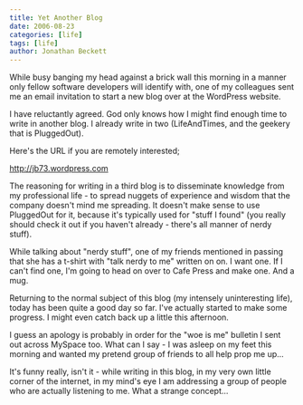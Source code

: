 ```yaml
---
title: Yet Another Blog
date: 2006-08-23
categories: [life]
tags: [life]
author: Jonathan Beckett
---
```


While busy banging my head against a brick wall this morning in a manner only fellow software developers will identify with, one of my colleagues sent me an email invitation to start a new blog over at the WordPress website.

I have reluctantly agreed. God only knows how I might find enough time to write in another blog. I already write in two (LifeAndTimes, and the geekery that is PluggedOut).

Here's the URL if you are remotely interested;

http://jb73.wordpress.com

The reasoning for writing in a third blog is to disseminate knowledge from my professional life - to spread nuggets of experience and wisdom that the company doesn't mind me spreading. It doesn't make sense to use PluggedOut for it, because it's typically used for "stuff I found" (you really should check it out if you haven't already - there's all manner of nerdy stuff).

While talking about "nerdy stuff", one of my friends mentioned in passing that she has a t-shirt with "talk nerdy to me" written on on. I want one. If I can't find one, I'm going to head on over to Cafe Press and make one. And a mug.

Returning to the normal subject of this blog (my intensely uninteresting life), today has been quite a good day so far. I've actually started to make some progress. I might even catch back up a little this afternoon.

I guess an apology is probably in order for the "woe is me" bulletin I sent out across MySpace too. What can I say - I was asleep on my feet this morning and wanted my pretend group of friends to all help prop me up...

It's funny really, isn't it - while writing in this blog, in my very own little corner of the internet, in my mind's eye I am addressing a group of people who are actually listening to me. What a strange concept...